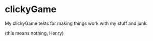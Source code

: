 clickyGame
==========

My clickyGame tests for making things work with my stuff and junk.

(this means nothing, Henry)

